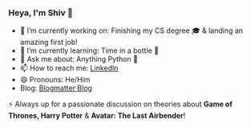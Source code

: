 ### Heya, I'm Shiv 👋

- 🔭 I’m currently working on: Finishing my CS degree 🎓 & landing an amazing first job!
- 🌱 I’m currently learning: Time in a bottle 🎹
- 💬 Ask me about: Anything Python 🐍
- 📫 How to reach me: [LinkedIn](https://www.linkedin.com/in/shivansh-suhane/)
- 😄 Pronouns: He/Him
- Blog: [Blogmatter Blog](www.shivansh.us)

⚡ Always up for a passionate discussion on theories about **Game of Thrones, Harry Potter** & **Avatar: The Last Airbender**!
